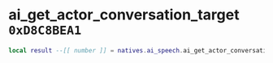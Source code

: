 # ai_get_actor_conversation_target `0xD8C8BEA1`

```lua
local result --[[ number ]] = natives.ai_speech.ai_get_actor_conversation_target(_unk0 --[[ number ]])
```
